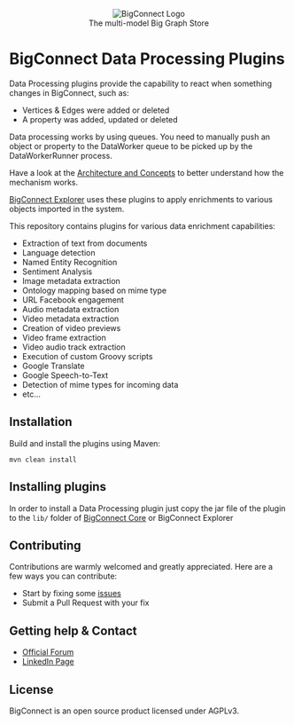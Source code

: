 <p align="center">
  <img src="https://github.com/bigconnect/bigconnect/raw/master/docs/logo.png" alt="BigConnect Logo"/>
  <br>
  The multi-model Big Graph Store<br>
</p>

# BigConnect Data Processing Plugins

Data Processing plugins provide the capability to react when something changes in BigConnect, such as:

* Vertices & Edges were added or deleted
* A property was added, updated or deleted

Data processing works by using queues. You need to manually push an object or property to the DataWorker queue to be
picked up by the DataWorkerRunner process.

Have a look at the [Architecture and Concepts](https://docs.bigconnect.io/cloud/bigconnect-core/architecture-and-concepts) to
better understand how the mechanism works.

[BigConnect Explorer](https://docs.bigconnect.io/cloud/bigconnect-explorer) uses these plugins to apply enrichments to various objects imported in the system.

This repository contains plugins for various data enrichment capabilities:

* Extraction of text from documents
* Language detection  
* Named Entity Recognition
* Sentiment Analysis  
* Image metadata extraction
* Ontology mapping based on mime type
* URL Facebook engagement
* Audio metadata extraction
* Video metadata extraction
* Creation of video previews
* Video frame extraction
* Video audio track extraction
* Execution of custom Groovy scripts  
* Google Translate
* Google Speech-to-Text
* Detection of mime types for incoming data  
* etc...

## Installation
Build and install the plugins using Maven:

```
mvn clean install
```

## Installing plugins
In order to install a Data Processing plugin just copy the jar file of the plugin to the ```lib/``` folder of
[BigConnect Core](https://github.com/bigconnect/bigconnect) or BigConnect Explorer

## Contributing
Contributions are warmly welcomed and greatly appreciated. Here are a few ways you can contribute:

* Start by fixing some [issues](https://github.com/bigconnect/bigconnect/issues?q=is%3Aissue+is%3Aopen)
* Submit a Pull Request with your fix

## Getting help & Contact
* [Official Forum](https://community.bigconnect.io/)
* [LinkedIn Page](https://www.linkedin.com/company/bigconnectcloud/)

## License
BigConnect is an open source product licensed under AGPLv3.
